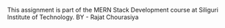 This assignment is part of the MERN Stack Development course at Siliguri Institute of Technology.
BY - Rajat Chourasiya
